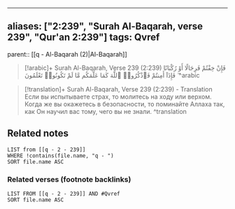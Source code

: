 
---
aliases: ["2:239", "Surah Al-Baqarah, verse 239", "Qur'an 2:239"]
tags: Qvref
---

parent:: [[q - Al-Baqarah (2)|Al-Baqarah]]

> [!arabic]+ Surah Al-Baqarah, Verse 239 (2:239)
> <span class="quran-arabic">فَإِنْ خِفْتُمْ فَرِجَالًا أَوْ رُكْبَانًا ۖ فَإِذَآ أَمِنتُمْ فَٱذْكُرُوا۟ ٱللَّهَ كَمَا عَلَّمَكُم مَّا لَمْ تَكُونُوا۟ تَعْلَمُونَ</span>
^arabic

> [!translation]+ Surah Al-Baqarah, Verse 239 (2:239) - Translation
> Если вы испытываете страх, то молитесь на ходу или верхом. Когда же вы окажетесь в безопасности, то поминайте Аллаха так, как Он научил вас тому, чего вы не знали.
^translation



## Related notes
```dataview
LIST from [[q - 2 - 239]]
WHERE !contains(file.name, "q - ")
SORT file.name ASC
```

### Related verses (footnote backlinks)
```dataview
LIST FROM [[q - 2 - 239]] AND #Qvref
SORT file.name ASC
```

